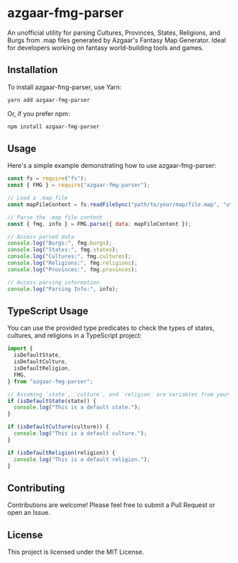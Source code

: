 # azgaar-fmg-parser

An unofficial utility for parsing Cultures, Provinces, States, Religions, and Burgs from .map files generated by Azgaar's Fantasy Map Generator. Ideal for developers working on fantasy world-building tools and games.

## Installation

To install azgaar-fmg-parser, use Yarn:

```bash
yarn add azgaar-fmg-parser
```

Or, if you prefer npm:

```bash
npm install azgaar-fmg-parser
```

## Usage

Here's a simple example demonstrating how to use azgaar-fmg-parser:

```javascript
const fs = require("fs");
const { FMG } = require("azgaar-fmg-parser");

// Load a .map file
const mapFileContent = fs.readFileSync("path/to/your/map/file.map", "utf-8");

// Parse the .map file content
const { fmg, info } = FMG.parse({ data: mapFileContent });

// Access parsed data
console.log("Burgs:", fmg.burgs);
console.log("States:", fmg.states);
console.log("Cultures:", fmg.cultures);
console.log("Religions:", fmg.religions);
console.log("Provinces:", fmg.provinces);

// Access parsing information
console.log("Parsing Info:", info);
```

## TypeScript Usage

You can use the provided type predicates to check the types of states, cultures, and religions in a TypeScript project:

```javascript
import {
  isDefaultState,
  isDefaultCulture,
  isDefaultReligion,
  FMG,
} from "azgaar-fmg-parser";

// Assuming `state`, `culture`, and `religion` are variables from your parsed data
if (isDefaultState(state)) {
  console.log("This is a default state.");
}

if (isDefaultCulture(culture)) {
  console.log("This is a default culture.");
}

if (isDefaultReligion(religion)) {
  console.log("This is a default religion.");
}
```

## Contributing

Contributions are welcome! Please feel free to submit a Pull Request or open an Issue.

## License

This project is licensed under the MIT License.
